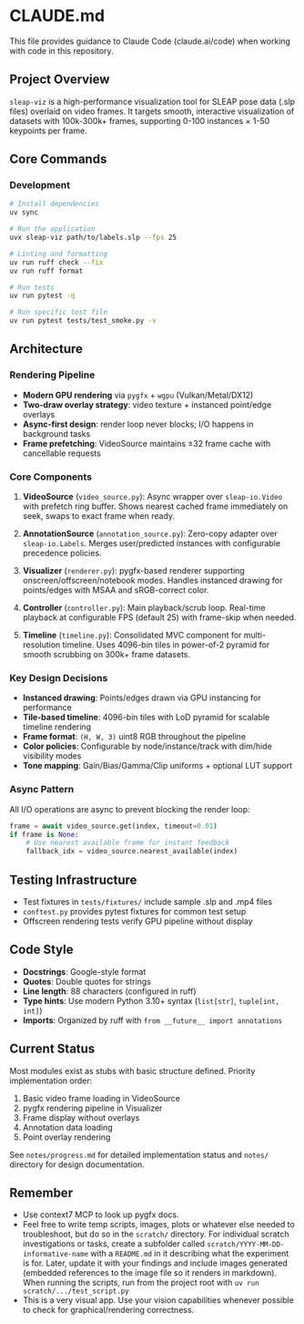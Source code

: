 # CLAUDE.md

This file provides guidance to Claude Code (claude.ai/code) when working with code in this repository.

## Project Overview

`sleap-viz` is a high-performance visualization tool for SLEAP pose data (.slp files) overlaid on video frames. It targets smooth, interactive visualization of datasets with 100k-300k+ frames, supporting 0-100 instances × 1-50 keypoints per frame.

## Core Commands

### Development
```bash
# Install dependencies
uv sync

# Run the application 
uvx sleap-viz path/to/labels.slp --fps 25

# Linting and formatting
uv run ruff check --fix
uv run ruff format  

# Run tests
uv run pytest -q

# Run specific test file
uv run pytest tests/test_smoke.py -v
```

## Architecture

### Rendering Pipeline
- **Modern GPU rendering** via `pygfx` + `wgpu` (Vulkan/Metal/DX12)
- **Two-draw overlay strategy**: video texture + instanced point/edge overlays
- **Async-first design**: render loop never blocks; I/O happens in background tasks
- **Frame prefetching**: VideoSource maintains ±32 frame cache with cancellable requests

### Core Components

1. **VideoSource** (`video_source.py`): Async wrapper over `sleap-io.Video` with prefetch ring buffer. Shows nearest cached frame immediately on seek, swaps to exact frame when ready.

2. **AnnotationSource** (`annotation_source.py`): Zero-copy adapter over `sleap-io.Labels`. Merges user/predicted instances with configurable precedence policies.

3. **Visualizer** (`renderer.py`): pygfx-based renderer supporting onscreen/offscreen/notebook modes. Handles instanced drawing for points/edges with MSAA and sRGB-correct color.

4. **Controller** (`controller.py`): Main playback/scrub loop. Real-time playback at configurable FPS (default 25) with frame-skip when needed.

5. **Timeline** (`timeline.py`): Consolidated MVC component for multi-resolution timeline. Uses 4096-bin tiles in power-of-2 pyramid for smooth scrubbing on 300k+ frame datasets.

### Key Design Decisions

- **Instanced drawing**: Points/edges drawn via GPU instancing for performance
- **Tile-based timeline**: 4096-bin tiles with LoD pyramid for scalable timeline rendering
- **Frame format**: `(H, W, 3)` uint8 RGB throughout the pipeline
- **Color policies**: Configurable by node/instance/track with dim/hide visibility modes
- **Tone mapping**: Gain/Bias/Gamma/Clip uniforms + optional LUT support

### Async Pattern
All I/O operations are async to prevent blocking the render loop:
```python
frame = await video_source.get(index, timeout=0.01)
if frame is None:
    # Use nearest available frame for instant feedback
    fallback_idx = video_source.nearest_available(index)
```

## Testing Infrastructure

- Test fixtures in `tests/fixtures/` include sample .slp and .mp4 files
- `conftest.py` provides pytest fixtures for common test setup
- Offscreen rendering tests verify GPU pipeline without display

## Code Style

- **Docstrings**: Google-style format
- **Quotes**: Double quotes for strings
- **Line length**: 88 characters (configured in ruff)
- **Type hints**: Use modern Python 3.10+ syntax (`list[str]`, `tuple[int, int]`)
- **Imports**: Organized by ruff with `from __future__ import annotations`

## Current Status

Most modules exist as stubs with basic structure defined. Priority implementation order:
1. Basic video frame loading in VideoSource
2. pygfx rendering pipeline in Visualizer  
3. Frame display without overlays
4. Annotation data loading
5. Point overlay rendering

See `notes/progress.md` for detailed implementation status and `notes/` directory for design documentation.

## Remember
- Use context7 MCP to look up pygfx docs.
- Feel free to write temp scripts, images, plots or whatever else needed to troubleshoot, but do so in the `scratch/` directory. For individual scratch investigations or tasks, create a subfolder called `scratch/YYYY-MM-DD-informative-name` with a `README.md` in it describing what the experiment is for. Later, update it with your findings and include images generated (embedded references to the image file so it renders in markdown). When running the scripts, run from the project root with `uv run scratch/.../test_script.py`
- This is a very visual app. Use your vision capabilities whenever possible to check for graphical/rendering correctness.